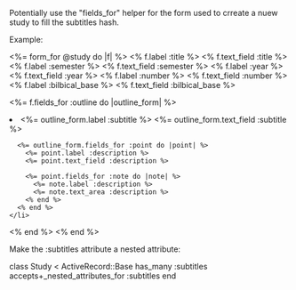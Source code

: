 Potentially use the "fields_for" helper for the form used to crreate a nuew study
to fill the subtitles hash.

Example:

<%= form_for @study do |f| %>
  <% f.label :title %>
  <% f.text_field :title %>
  <% f.label :semester %>
  <% f.text_field :semester %>
  <% f.label :year %>
  <% f.text_field :year %>
  <% f.label :number %>
  <% f.text_field :number %>
  <% f.label :bilbical_base %>
  <% f.text_field :bilbical_base %>
  
  <%= f.fields_for :outline do |outline_form| %>
    <li>
      <%= outline_form.label :subtitle %>
      <%= outline_form.text_field :subtitle %>

      <%= outline_form.fields_for :point do |point| %>
        <%= point.label :description %>
        <%= point.text_field :description %>

        <%= point.fields_for :note do |note| %>
          <%= note.label :description %>
          <%= note.text_area :description %>
        <% end %>
      <% end %>
    </li>
  <% end %>
<% end %>

  

Make the :subtitles attribute a nested attribute:

class Study < ActiveRecord::Base
    has_many :subtitles
    accepts+_nested_attributes_for :subtitles
end



